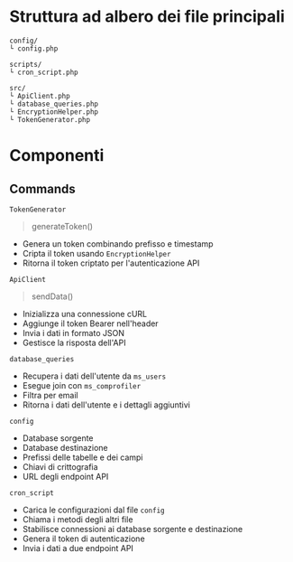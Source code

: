 # Struttura ad albero dei file principali

```
config/
└ config.php

scripts/
└ cron_script.php

src/
└ ApiClient.php
└ database_queries.php
└ EncryptionHelper.php
└ TokenGenerator.php
```


# Componenti

## Commands

`TokenGenerator`
>generateToken()
- Genera un token combinando prefisso e timestamp
- Cripta il token usando `EncryptionHelper`
- Ritorna il token criptato per l'autenticazione API


`ApiClient`
>sendData()

- Inizializza una connessione cURL
- Aggiunge il token Bearer nell'header
- Invia i dati in formato JSON
- Gestisce la risposta dell'API


`database_queries`

- Recupera i dati dell'utente da `ms_users`
- Esegue join con `ms_comprofiler`
- Filtra per email
- Ritorna i dati dell'utente e i dettagli aggiuntivi


`config`

- Database sorgente
- Database destinazione
- Prefissi delle tabelle e dei campi
- Chiavi di crittografia
- URL degli endpoint API


`cron_script`

- Carica le configurazioni dal file `config`
- Chiama i metodi degli altri file
- Stabilisce connessioni ai database sorgente e destinazione
- Genera il token di autenticazione
- Invia i dati a due endpoint API